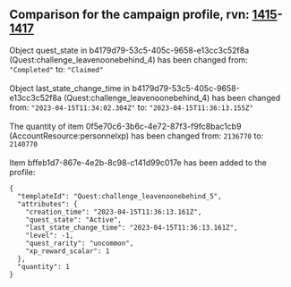 ## Comparison for the campaign profile, rvn: [1415](https://github.com/PRO100KatYT/FortniteProfileRevisions/tree/main/profiles/campaign/1415%20campaign.json)-[1417](https://github.com/PRO100KatYT/FortniteProfileRevisions/tree/main/profiles/campaign/1417%20campaign.json)

Object quest_state in b4179d79-53c5-405c-9658-e13cc3c52f8a (Quest:challenge_leavenoonebehind_4) has been changed from: `"Completed"` to: `"Claimed"`
<br><br>
Object last_state_change_time in b4179d79-53c5-405c-9658-e13cc3c52f8a (Quest:challenge_leavenoonebehind_4) has been changed from: `"2023-04-15T11:34:02.304Z"` to: `"2023-04-15T11:36:13.155Z"`
<br><br>
The quantity of item 0f5e70c6-3b6c-4e72-87f3-f9fc8bac1cb9 (AccountResource:personnelxp) has been changed from: `2136770` to: `2140770`
<br><br>
Item bffeb1d7-867e-4e2b-8c98-c141d99c017e has been added to the profile:

```
{
  "templateId": "Quest:challenge_leavenoonebehind_5",
  "attributes": {
    "creation_time": "2023-04-15T11:36:13.161Z",
    "quest_state": "Active",
    "last_state_change_time": "2023-04-15T11:36:13.161Z",
    "level": -1,
    "quest_rarity": "uncommon",
    "xp_reward_scalar": 1
  },
  "quantity": 1
}
```

<br><br>
